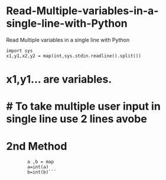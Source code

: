# Read-Multiple-variables-in-a-single-line-with-Python
Read Multiple variables in a single line with Python


```<python3>
import sys
x1,y1,x2,y2 = map(int,sys.stdin.readline().split())
```

# x1,y1... are variables.
# # To take multiple user input in single line use 2 lines avobe

# 2nd Method #

```map = input().split(" ")
        a ,b = map
        a=int(a)
        b=int(b)```

